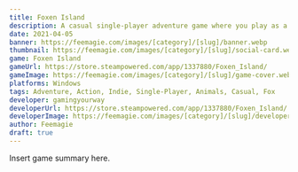 ```yaml
---
title: Foxen Island
description: A casual single-player adventure game where you play as a fox! Developed by gamingyourway,
date: 2021-04-05
banner: https://feemagie.com/images/[category]/[slug]/banner.webp
thumbnail: https://feemagie.com/images/[category]/[slug]/social-card.webp
game: Foxen Island
gameUrl: https://store.steampowered.com/app/1337880/Foxen_Island/
gameImage: https://feemagie.com/images/[category]/[slug]/game-cover.webp
platforms: Windows
tags: Adventure, Action, Indie, Single-Player, Animals, Casual, Fox
developer: gamingyourway
developerUrl: https://store.steampowered.com/app/1337880/Foxen_Island/
developerImage: https://feemagie.com/images/[category]/[slug]/developer.webp
author: Feemagie
draft: true
---
```


Insert game summary here.